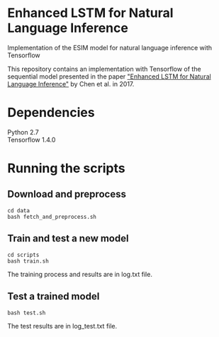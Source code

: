 # Enhanced LSTM for Natural Language Inference
Implementation of the ESIM model for natural language inference with Tensorflow

This repository contains an implementation with Tensorflow of the sequential model presented in the paper ["Enhanced LSTM for Natural Language Inference"](http://www.aclweb.org/anthology/P17-1152) by Chen et al. in 2017.

# Dependencies
Python 2.7 <br>
Tensorflow 1.4.0

# Running the scripts
## Download and preprocess
```
cd data
bash fetch_and_preprocess.sh
```

## Train and test a new model
```
cd scripts
bash train.sh
```
The training process and results are in log.txt file.

## Test a trained model
```
bash test.sh
```
The test results are in log_test.txt file.
